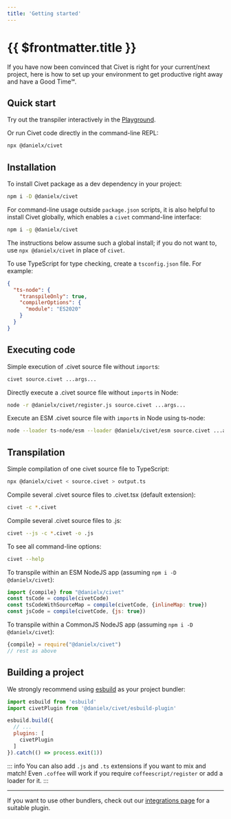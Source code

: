 ```yaml
---
title: 'Getting started'
---
```


# {{ $frontmatter.title }}

If you have now been convinced that Civet is right for your current/next project,
here is how to set up your environment to get productive right away and have a Good Time℠.

## Quick start

Try out the transpiler interactively in the
[Playground](https://civet-web.vercel.app/).

Or run Civet code directly in the command-line REPL:

```sh
npx @danielx/civet
```

## Installation

To install Civet package as a dev dependency in your project:

```sh
npm i -D @danielx/civet
```

For command-line usage outside `package.json` scripts,
it is also helpful to install Civet globally,
which enables a `civet` command-line interface:

```sh
npm i -g @danielx/civet
```

The instructions below assume such a global install;
if you do not want to, use `npx @danielx/civet` in place of `civet`.

To use TypeScript for type checking, create a `tsconfig.json` file. For example:

```json
{
  "ts-node": {
    "transpileOnly": true,
    "compilerOptions": {
      "module": "ES2020"
    }
  }
}
```

## Executing code

Simple execution of .civet source file without `import`s:

```sh
civet source.civet ...args...
```

Directly execute a .civet source file without `import`s in Node:

```sh
node -r @danielx/civet/register.js source.civet ...args...
```

Execute an ESM .civet source file with `import`s in Node using ts-node:

```sh
node --loader ts-node/esm --loader @danielx/civet/esm source.civet ...args...
```

## Transpilation

Simple compilation of one civet source file to TypeScript:

```sh
npx @danielx/civet < source.civet > output.ts
```

Compile several .civet source files to .civet.tsx (default extension):

```sh
civet -c *.civet
```

Compile several .civet source files to .js:

```sh
civet --js -c *.civet -o .js
```

To see all command-line options:

```sh
civet --help
```

To transpile within an ESM NodeJS app
(assuming `npm i -D @danielx/civet`):

```js
import {compile} from "@danielx/civet"
const tsCode = compile(civetCode)
const tsCodeWithSourceMap = compile(civetCode, {inlineMap: true})
const jsCode = compile(civetCode, {js: true})
```

To transpile within a CommonJS NodeJS app
(assuming `npm i -D @danielx/civet`):

```js
{compile} = require("@danielx/civet")
// rest as above
```

## Building a project

We strongly recommend using [esbuild](https://esbuild.github.io/) as your project bundler:

```js
import esbuild from 'esbuild'
import civetPlugin from '@danielx/civet/esbuild-plugin'

esbuild.build({
  // ...
  plugins: [
    civetPlugin
  ]
}).catch(() => process.exit(1))
```

::: info
You can also add `.js` and `.ts` extensions if you want to mix and match!
Even `.coffee` will work if you require `coffeescript/register` or add a loader for it.
:::

---

If you want to use other bundlers, check out our [integrations page](/integrations) for a suitable plugin.
